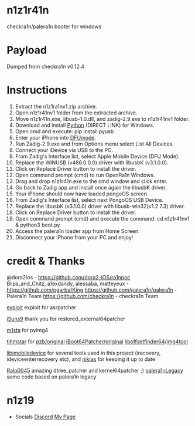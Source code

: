 # n1z1r41n
checkra1n/palera1n booter for windows

# Payload
Dumped from checkra1n v0.12.4

# Instructions

1. Extract the n1z1ra1nv1.zip archive.
2. Open n1z1r41nv1 folder from the extracted archive.
3. Move n1z1r41n.exe, libusb-1.0.dll, and zadig-2.9.exe to n1z1r41nv1 folder.
4. Download and install [Python](https://www.python.org/ftp/python/3.11.0/python-3.11.0-amd64.exe) (DIRECT LINK) for Windows.
5. Open cmd and execute: pip install pyusb
6. Enter your iPhone into [DFUmode](https://theapplewiki.com/wiki/DFU_Mode).
7. Run Zadig-2.9.exe and from Options menu select List All Devices.
8. Connect your iDevice via USB to the PC.
9. From Zadig's Interface list, select Apple Mobile Device (DFU Mode).
10. Replace the WINUSB (v486.0.0.0) driver with libusbK (v3.1.0.0).
11. Click on Replace Driver button to install the driver.
12. Open command prompt (cmd) to run OpenRa1n Windows.
13. Drag and drop n1z1r41n.exe to the cmd window and click enter.
14. Go back to Zadig app and install once again the libusbK driver.
15. Your iPhone should now have loaded pongoOS screen.
16. From Zadig's Interface list, select next PongoOS USB Device.
17. Replace the libusbK (v3.1.0.0) driver with libusb-win32(v1.2.7.3) driver.
18. Click on Replace Driver button to install the driver.
19. Open command prompt (cmd) and execute the command: cd n1z1r41nv1 & python3 boot.py
21. Access the palera1n loader app from Home Screen.
22. Disconnect your iPhone from your PC and enjoy!

# credit & Thanks
@dora2ios - https://github.com/dora2-iOS/ra1npoc <br>
Blips_and_Chitz, a1exdandy, alessaba, matteyeux - https://github.com/pgarba/King
https://github.com/palera1n/palera1n - Palera1n Team
https://github.com/checkra1n - checkra1n Team

[exploit](https://github.com/exploit3dguy/) exploit for asrpatcher

[iSuns9](https://github.com/iSuns9/restored_external64patcher) thank you for restored_external64patcher

[m1sta](https://github.com/m1stadev) for pyimg4

[tihmstar](https://github.com/tihmstar) for [pzb/original](https://github.com/tihmstar/partialZipBrowser) [iBoot64Patcher/original](https://github.com/tihmstar/iBoot64Patcher) [liboffsetfinder64](https://github.com/tihmstar/liboffsetfinder64)/[img4tool](https://github.com/tihmstar/img4tool)

[libimobiledevice](https://github.com/libimobiledevice) for several tools used in this project (irecovery, ideviceenterrecovery etc), and [nikias](https://github.com/nikias) for keeping it up to date

[Ralp0045](https://github.com/Ralph0045/Kernel64Patcher) amazing dtree_patcher and kernel64patcher ;)
[palera1nLegacy](https://github.com/palera1n/repo-legacy.palera.in) some code based on palera1n legacy


# n1z19

- Socials
[Discord](https://discord.gg/cU3ug5yrFz)
[My Page](guns.lol/1nizi9)
